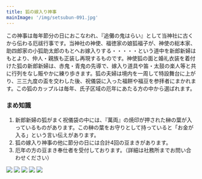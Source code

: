 ```yaml
---
title: 狐の嫁入り神事
mainImage: '/img/setsubun-091.jpg'
---
```


この神事は毎年節分の日におこなわれ、『追儺の鬼はらい』として当神社に古くから伝わる厄祓行事です。当神社の神使、福徳家の娘狐福子が、神使の総本家、助四郎家の小狐助太郎のもとへお嫁入りする・・・・・という道中を新郎新婦はもとより、仲人・親族も正装し再現するものです。神使狐の面と婚礼衣装を着付けた狐の新郎新婦は、赤鬼・青鬼の先導で、嫁入り道具や笛・太鼓の楽人等と共に行列をなし賑やかに練り歩きます。狐の夫婦は境内を一周して特設舞台に上がり、三三九度の盃を交わした後、祝儀袋に入った福餅や福豆を参拝者にまかれます。この狐のカップルは毎年、氏子区域の厄年にあたる方の中から選ばれます。

### まめ知識

1. 新郎新婦の狐がまく祝儀袋の中には、『萬両』の焼印が押された榊の葉が入っているものがあります。この榊の葉をお守りとして持っていると「お金が入る」という言い伝えがあります。
1. 狐の嫁入り神事の他に節分の日には合計4回の豆まきがあります。
1. 厄年の方の豆まき奉仕者を受付しております。（詳細は社務所までお問い合わせください）

![](/img/setsubun-004.jpg)
![](/img/setsubun-101.jpg)
![](/img/setsubun-102.jpg)
![](/img/setsubun-104.jpg)
![](/img/setsubun-105.jpg)
